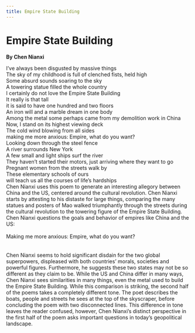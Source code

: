 ```yaml
---
title: Empire State Building
---
```

# Empire State Building
**By Chen Nianxi**

<html>
    <head>
        <link rel="stylesheet" href="stylesheet.css">
        <p></p>
    </head>
    <body>
        <div class = "poetBox">
            <div class= "flexbox-poem flexbox-item-1">
            I’ve always been disgusted by massive things<br />
            The sky of my childhood is full of clenched fists, held high<br />
            Some absurd sounds soaring to the sky<br />
            A towering statue filled the whole country<br />
            I certainly do not love the Empire State Building<br />
            It really is that tall<br />
            it is said to have one hundred and two floors<br />
            An iron will and a marble dream in one body<br />
            Among the metal some perhaps came from my demolition work in China<br />
            Now, I stand on its highest viewing deck<br />
            The cold wind blowing from all sides<br />
            making me more anxious: Empire, what do you want?<br />
            Looking down through the steel fence<br />
            A river surrounds New York<br />
            A few small and light ships surf the river<br />
            They haven’t started their motors, just arriving where they want to go<br />
            Pregnant women from the streets walk by<br />
            These elementary schools of ours<br />
            will teach us all the courses of life’s hardships<br />
            </div>
            <div class="flexbox-blurb flexbox-item-2">
                Chen Nianxi uses this poem to generate an interesting allegory between China and the US, centered around the cultural revolution. Chen Nianxi starts by attesting to his distaste for large things, comparing the many statues and posters of Mao walked triumphantly through the streets during the cultural revolution to the towering figure of the Empire State Building. Chen Nianxi questions the goals and behavior of empires like China and the US:
                <br />
                <br />
                <div class="quotedpoetry" > 
                Making me more anxious: Empire, what do you want?<br />
                <br />
                <br />
                </div>
                Chen Nianxi seems to hold significant disdain for the two global superpowers, displeased with both countries’ morals, societies and powerful figures. Furthermore, he suggests these two states may not be so different as they claim to be. While the US and China differ in many ways, Chen Nianxi sees similarities in many things, even the metal used to build the Empire State Building. While this comparison is striking, the second half of the poems takes a completely different tone. The poet describes the boats, people and streets he sees at the top of the skyscraper, before concluding the poem with two disconnected lines. This difference in tone leaves the reader confused, however, Chen Nianxi’s distinct perspective in the first half of the poem asks important questions in today’s geopolitical landscape.
            </div>
        </div>
    </body>
</html>